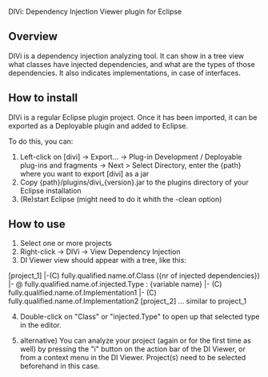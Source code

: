 DIVi: Dependency Injection Viewer plugin for Eclipse

Overview
--------

DIVi is a dependency injection analyzing tool. It can show in a tree view what classes have injected dependencies,
and what are the types of those dependencies. It also indicates implementations, in case of interfaces.

How to install
--------------

DIVi is a regular Eclipse plugin project. Once it has been imported, it can be exported as a Deployable plugin and added
to Eclipse.

To do this, you can:

1. Left-click on [divi] -> Export... -> Plug-in Development / Deployable plug-ins and fragments -> Next >
  Select Directory, enter the {path} where you want to export [divi] as a jar
2. Copy {path}/plugins/divi_{version}.jar to the plugins directory of your Eclipse installation
3. (Re)start Eclipse (might need to do it whith the -clean option)

How to use
----------

1. Select one or more projects
2. Right-click -> DIVi -> View Dependency Injection
3. DI Viewer view should appear with a tree, like this:

[project_1]
  |-(C) fully.qualified.name.of.Class ({nr of injected dependencies})
    |- @ fully.qualified.name.of.injected.Type : {variable name}
      |- (C) fully.qualified.name.of.Implementation1
      |- (C) fully.qualified.name.of.Implementation2
[project_2]
  ... similar to project_1

4. Double-click on "Class" or "injected.Type" to open up that selected type in the editor.

2. alternative) You can analyze your project (again or for the first time as well) by pressing the "i" button on the
  action bar of the DI Viewer, or from a context menu in the DI Viewer. Project(s) need to be selected beforehand in
  this case.
